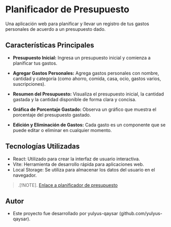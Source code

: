 # Planificador de Presupuesto

Una aplicación web para planificar y llevar un registro de tus gastos personales de acuerdo a un presupuesto dado.

## Características Principales

- **Presupuesto Inicial:** Ingresa un presupuesto inicial y comienza a planificar tus gastos.

- **Agregar Gastos Personales:** Agrega gastos personales con nombre, cantidad y categoría (como ahorro, comida, casa, ocio, gastos varios, suscripciones).

- **Resumen del Presupuesto:** Visualiza el presupuesto inicial, la cantidad gastada y la cantidad disponible de forma clara y concisa.

- **Gráfica de Porcentaje Gastado:** Observa un gráfico que muestra el porcentaje del presupuesto gastado.

- **Edición y Eliminación de Gastos:** Cada gasto es un componente que se puede editar o eliminar en cualquier momento.

## Tecnologías Utilizadas

- React: Utilizado para crear la interfaz de usuario interactiva.
- Vite: Herramienta de desarrollo rápida para aplicaciones web.
- Local Storage: Se utiliza para almacenar los datos del usuario en el navegador.

> .[!NOTE].
>[Enlace a planificador de presupuesto](https://planificador-presupuesto-yulyusqaysar.netlify.app/)

## Autor

- Este proyecto fue desarrollado por yulyus-qaysar (github.com/yulyus-qaysar).
